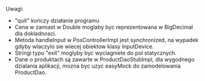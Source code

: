 Uwagi:
- "quit" kończy działanie programu
- Cena w zamiast w Double moglaby byc reprezentowana w BigDecimal dla dokladnosci.
- Metoda handleInput w PosControllerImpl jest synchronized, na wypadek gdyby wlaczylo sie wiecej obiektow klasy InputDevice.
- Stringi typu "exit" moglyby byc wyciagniete do pol statycznych.
- Dane o produktach są zawarte w ProductDaoStubImpl, dla wygodnego dzialania aplikacji, mozna byc uzyc easyMock do zamodelowania ProductDao.